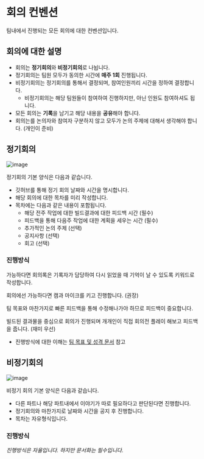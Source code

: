 # 회의 컨벤션

팀내에서 진행되는 모든 회의에 대한 컨벤션입니다.

## 회의에 대한 설명

- 회의는 **정기회의**와 **비정기회의**로 나뉩니다.
- 정기회의는 팀원 모두가 동의한 시간에 **매주 1회** 진행됩니다.
- 비정기회의는 정기회의를 통해서 결정되며, 참여인원끼리 시간을 정하여 결정합니다.
  - 비정기회의는 해당 팀원들이 참여하여 진행하지만, 아닌 인원도 참여하셔도 됩니다.
- 모든 회의는 **기록**을 남기고 해당 내용을 **공유**해야 합니다.
- 회의는를 논의자와 참여자 구분하지 않고 모두가 논의 주제에 대해서 생각해야 합니다. (개인이 준비)

## 정기회의

![image](https://github.com/GG-Studio-990001/GameOver/assets/84510455/bcdb16c0-b1ca-4f23-afd2-780fd830d333)

정기회의 기본 양식은 다음과 같습니다.

- 깃허브를 통해 정기 회의 날짜와 시간을 명시합니다.
- 해당 회의에 대한 목차를 미리 작성합니다.
- 목차에는 다음과 같은 내용이 포함됩니다.
  - 해당 전주 작업에 대한 빌드결과에 대한 피드백 시간 (필수)
  - 피드백을 통해 다음주 작업에 대한 계획을 세우는 시간 (필수)
  - 추가적인 논의 주제 (선택)
  - 공지사항 (선택)
  - 회고 (선택)

### 진행방식

가능하다면 회의록은 기록자가 담당하여 다시 읽었을 때 기억이 날 수 있도록 키워드로 작성합니다.

회의에선 가능하다면 캠과 마이크를 키고 진행합니다. (권장)

팀 목표와 마찬가지로 빠른 피드백을 통해 수정해나가야 하므로 피드백이 중요합니다.

빌드된 결과물을 중심으로 회의가 진행되며 개개인이 직접 회의전 플레이 해보고 피드백을 줍니다. (재미 우선)

- 진행방식에 대한 이해는 [팀 목표 및 성격 문서](/Document/Directing/Team.md) 참고

## 비정기회의

![image](https://github.com/GG-Studio-990001/GameOver/assets/84510455/8769bf12-8229-4999-b827-e711540fea57)

비정기 회의 기본 양식은 다음과 같습니다.

- 다른 파트나 해당 파트내에서 이야기가 따로 필요하다고 판단된다면 진행합니다.
- 정기회의와 마찬가지로 날짜와 시간을 공지 후 진행합니다.
- 목차는 자유형식입니다.

### 진행방식

*진행방식은 자율입니다. 하지만 문서화는 필수입니다.*
